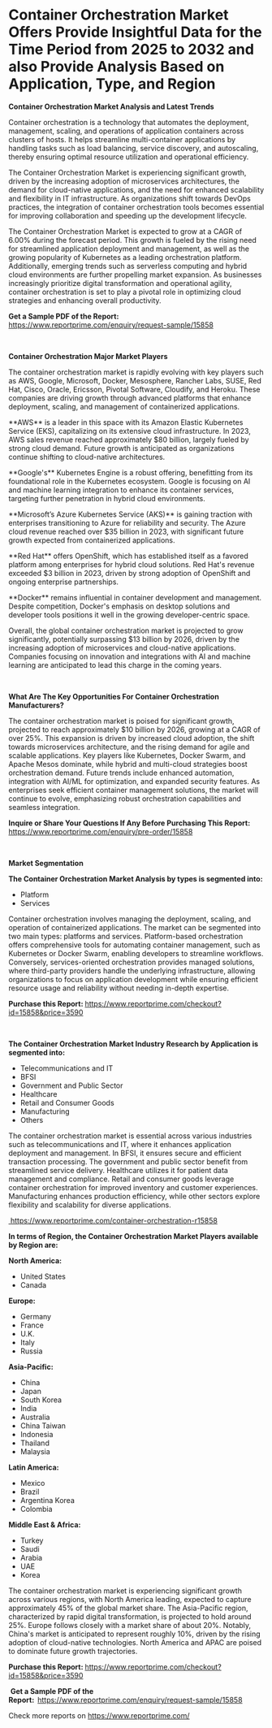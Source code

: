 <p><h1>Container Orchestration Market Offers Provide Insightful Data for the Time Period from 2025 to 2032 and also Provide Analysis Based on Application, Type, and Region</h1></p><p><strong>Container Orchestration Market Analysis and Latest Trends</strong></p>
<p><p>Container orchestration is a technology that automates the deployment, management, scaling, and operations of application containers across clusters of hosts. It helps streamline multi-container applications by handling tasks such as load balancing, service discovery, and autoscaling, thereby ensuring optimal resource utilization and operational efficiency.</p><p>The Container Orchestration Market is experiencing significant growth, driven by the increasing adoption of microservices architectures, the demand for cloud-native applications, and the need for enhanced scalability and flexibility in IT infrastructure. As organizations shift towards DevOps practices, the integration of container orchestration tools becomes essential for improving collaboration and speeding up the development lifecycle.</p><p>The Container Orchestration Market is expected to grow at a CAGR of 6.00% during the forecast period. This growth is fueled by the rising need for streamlined application deployment and management, as well as the growing popularity of Kubernetes as a leading orchestration platform. Additionally, emerging trends such as serverless computing and hybrid cloud environments are further propelling market expansion. As businesses increasingly prioritize digital transformation and operational agility, container orchestration is set to play a pivotal role in optimizing cloud strategies and enhancing overall productivity.</p></p>
<p><strong>Get a Sample PDF of the Report:&nbsp;</strong> <a href="https://www.reportprime.com/enquiry/request-sample/15858?utm_campaign=3529&utm_medium=2&utm_source=Github&utm_content=ia&utm_term=20032025&utm_id=container-orchestration">https://www.reportprime.com/enquiry/request-sample/15858</a></p>
<p>&nbsp;</p>
<p><strong>Container Orchestration Major Market Players</strong></p>
<p><p>The container orchestration market is rapidly evolving with key players such as AWS, Google, Microsoft, Docker, Mesosphere, Rancher Labs, SUSE, Red Hat, Cisco, Oracle, Ericsson, Pivotal Software, Cloudify, and Heroku. These companies are driving growth through advanced platforms that enhance deployment, scaling, and management of containerized applications.</p><p>**AWS** is a leader in this space with its Amazon Elastic Kubernetes Service (EKS), capitalizing on its extensive cloud infrastructure. In 2023, AWS sales revenue reached approximately $80 billion, largely fueled by strong cloud demand. Future growth is anticipated as organizations continue shifting to cloud-native architectures.</p><p>**Google's** Kubernetes Engine is a robust offering, benefitting from its foundational role in the Kubernetes ecosystem. Google is focusing on AI and machine learning integration to enhance its container services, targeting further penetration in hybrid cloud environments.</p><p>**Microsoft’s Azure Kubernetes Service (AKS)** is gaining traction with enterprises transitioning to Azure for reliability and security. The Azure cloud revenue reached over $35 billion in 2023, with significant future growth expected from containerized applications.</p><p>**Red Hat** offers OpenShift, which has established itself as a favored platform among enterprises for hybrid cloud solutions. Red Hat's revenue exceeded $3 billion in 2023, driven by strong adoption of OpenShift and ongoing enterprise partnerships.</p><p>**Docker** remains influential in container development and management. Despite competition, Docker's emphasis on desktop solutions and developer tools positions it well in the growing developer-centric space.</p><p>Overall, the global container orchestration market is projected to grow significantly, potentially surpassing $13 billion by 2026, driven by the increasing adoption of microservices and cloud-native applications. Companies focusing on innovation and integrations with AI and machine learning are anticipated to lead this charge in the coming years.</p></p>
<p>&nbsp;</p>
<p><strong>What Are The Key Opportunities For Container Orchestration Manufacturers?</strong></p>
<p><p>The container orchestration market is poised for significant growth, projected to reach approximately $10 billion by 2026, growing at a CAGR of over 25%. This expansion is driven by increased cloud adoption, the shift towards microservices architecture, and the rising demand for agile and scalable applications. Key players like Kubernetes, Docker Swarm, and Apache Mesos dominate, while hybrid and multi-cloud strategies boost orchestration demand. Future trends include enhanced automation, integration with AI/ML for optimization, and expanded security features. As enterprises seek efficient container management solutions, the market will continue to evolve, emphasizing robust orchestration capabilities and seamless integration.</p></p>
<p><strong>Inquire or Share Your Questions If Any Before Purchasing This Report:</strong> <a href="https://www.reportprime.com/enquiry/pre-order/15858?utm_campaign=3529&utm_medium=2&utm_source=Github&utm_content=ia&utm_term=20032025&utm_id=container-orchestration">https://www.reportprime.com/enquiry/pre-order/15858</a></p>
<p>&nbsp;</p>
<p><strong>Market Segmentation</strong></p>
<p><strong>The Container Orchestration Market Analysis by types is segmented into:</strong></p>
<p><ul><li>Platform</li><li>Services</li></ul></p>
<p><p>Container orchestration involves managing the deployment, scaling, and operation of containerized applications. The market can be segmented into two main types: platforms and services. Platform-based orchestration offers comprehensive tools for automating container management, such as Kubernetes or Docker Swarm, enabling developers to streamline workflows. Conversely, services-oriented orchestration provides managed solutions, where third-party providers handle the underlying infrastructure, allowing organizations to focus on application development while ensuring efficient resource usage and reliability without needing in-depth expertise.</p></p>
<p><strong>Purchase this Report:&nbsp;</strong><a href="https://www.reportprime.com/checkout?id=15858&price=3590&utm_campaign=3529&utm_medium=2&utm_source=Github&utm_content=ia&utm_term=20032025&utm_id=container-orchestration">https://www.reportprime.com/checkout?id=15858&price=3590</a></p>
<p>&nbsp;</p>
<p><strong>The Container Orchestration Market Industry Research by Application is segmented into:</strong></p>
<p><ul><li>Telecommunications and IT</li><li>BFSI</li><li>Government and Public Sector</li><li>Healthcare</li><li>Retail and Consumer Goods</li><li>Manufacturing</li><li>Others</li></ul></p>
<p><p>The container orchestration market is essential across various industries such as telecommunications and IT, where it enhances application deployment and management. In BFSI, it ensures secure and efficient transaction processing. The government and public sector benefit from streamlined service delivery. Healthcare utilizes it for patient data management and compliance. Retail and consumer goods leverage container orchestration for improved inventory and customer experiences. Manufacturing enhances production efficiency, while other sectors explore flexibility and scalability for diverse applications.</p></p>
<p><a href="https://www.reportprime.com/container-orchestration-r15858?utm_campaign=3529&utm_medium=2&utm_source=Github&utm_content=ia&utm_term=20032025&utm_id=container-orchestration">&nbsp;https://www.reportprime.com/container-orchestration-r15858</a></p>
<p><strong>In terms of Region, the Container Orchestration Market Players available by Region are:</strong></p>
<p>
    <p> <strong> North America: </strong>
        <ul>
            <li>United States</li>
            <li>Canada</li>
        </ul>
        </p> 
    <p> <strong> Europe: </strong>
        <ul>
            <li>Germany</li>
            <li>France</li>
            <li>U.K.</li>
            <li>Italy</li>
            <li>Russia</li>
        </ul>
        </p> 
    <p> <strong> Asia-Pacific: </strong>
        <ul>
            <li>China</li>
            <li>Japan</li>
            <li>South Korea</li>
            <li>India</li>
            <li>Australia</li>
            <li>China Taiwan</li>
            <li>Indonesia</li>
            <li>Thailand</li>
            <li>Malaysia</li>
        </ul>
        </p> 
    <p> <strong> Latin America: </strong>
        <ul>
            <li>Mexico</li>
            <li>Brazil</li>
            <li>Argentina Korea</li>
            <li>Colombia</li>
        </ul>
        </p> 
    <p> <strong> Middle East & Africa: </strong>
        <ul>
            <li>Turkey</li>
            <li>Saudi</li>
            <li>Arabia</li>
            <li>UAE</li>
            <li>Korea</li>
        </ul>
    </p>
    </p>
<p><p>The container orchestration market is experiencing significant growth across various regions, with North America leading, expected to capture approximately 45% of the global market share. The Asia-Pacific region, characterized by rapid digital transformation, is projected to hold around 25%. Europe follows closely with a market share of about 20%. Notably, China's market is anticipated to represent roughly 10%, driven by the rising adoption of cloud-native technologies. North America and APAC are poised to dominate future growth trajectories.</p></p>
<p><strong>Purchase this Report: </strong><a href="https://www.reportprime.com/checkout?id=15858&price=3590&utm_campaign=3529&utm_medium=2&utm_source=Github&utm_content=ia&utm_term=20032025&utm_id=container-orchestration">https://www.reportprime.com/checkout?id=15858&price=3590</a></p>
<p>&nbsp;<strong>Get a Sample PDF of the Report:&nbsp;&nbsp;</strong><a href="https://www.reportprime.com/enquiry/request-sample/15858?utm_campaign=3529&utm_medium=2&utm_source=Github&utm_content=ia&utm_term=20032025&utm_id=container-orchestration">https://www.reportprime.com/enquiry/request-sample/15858</a></p>
<p><strong></strong></p>
<p>Check more reports on <a href="https://www.reportprime.com/?utm_campaign=3529&utm_medium=2&utm_source=Github&utm_content=ia&utm_term=20032025&utm_id=container-orchestration">https://www.reportprime.com/</a></p>